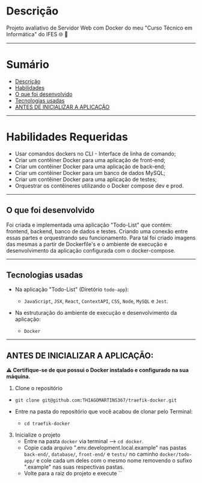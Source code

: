 # Descrição

Projeto avaliativo de Servidor Web com Docker do meu "Curso Técnico em Informática" do IFES 🌐 🐳

---

# Sumário
- [Descrição](#descrição)
- [Habilidades](#habilidades-requeridas)
- [O que foi desenvolvido](#o-que-foi-desenvolvido)
- [Tecnologias usadas](#tecnologias-usadas)
- [ANTES DE INICIALIZAR A APLICAÇÃO](#antes-de-inicializar-a-aplicação)

---

# Habilidades Requeridas
  * Usar comandos dockers no CLI - Interface de linha de comando;
  * Criar um contêiner Docker para uma aplicação de front-end;
  * Criar um contêiner Docker para uma aplicação de back-end;
  * Criar um contêiner Docker para um banco de dados MySQL;
  * Criar um contêiner Docker para uma aplicação de testes;
  * Orquestrar os contêineres utilizando o Docker compose dev e prod.

---

## O que foi desenvolvido

Foi criada e implementada uma aplicação "Todo-List" que contém: frontend, backend, banco de dados e testes. Criando uma conexão entre essas partes e orquestrando seu funcionamento. Para tal foi criado imagens das mesmas a partir de Dockerfile's e o ambiente de execução e desenvolvimento da aplicação configurada com o docker-compose.

---

## Tecnologias usadas

- Na aplicação "Todo-List" (Diretório `todo-app`):
  * `JavaScript`, `JSX`, `React`, `ContextAPI`, `CSS`, `Node`, `MySQL` e `Jest`.

- Na estruturação do ambiente de execução e desenvolvimento da aplicação:
  * `Docker`

---

## ANTES DE INICIALIZAR A APLICAÇÃO:

**⚠️ Certifique-se de que possui o Docker instalado e configurado na sua máquina.**

1. Clone o repositório
  * `git clone git@github.com:THIAGOMARTINS367/traefik-docker.git`

  * Entre na pasta do repositório que você acabou de clonar pelo Terminal:
    * `cd traefik-docker`

3.  Inicialize o projeto
    * Entre na pasta `docker` via terminal --> `cd docker`.
    * Copie cada arquivo ".env.development.local.example" nas pastas `back-end/`,
    `database/`, `front-end/` e `tests/` no caminho `docker/todo-app/` e cole cada
    um deles com o mesmo nome removendo o sufixo ".example" nas suas respectivas pastas.
    * Volte para a raiz do projeto e execute ``
